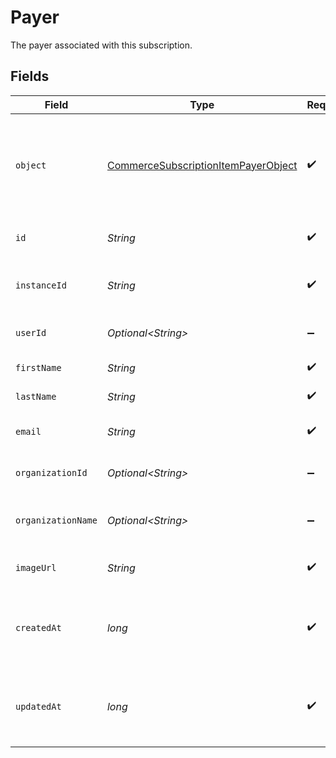 # Payer

The payer associated with this subscription.


## Fields

| Field                                                                                                 | Type                                                                                                  | Required                                                                                              | Description                                                                                           |
| ----------------------------------------------------------------------------------------------------- | ----------------------------------------------------------------------------------------------------- | ----------------------------------------------------------------------------------------------------- | ----------------------------------------------------------------------------------------------------- |
| `object`                                                                                              | [CommerceSubscriptionItemPayerObject](../../models/components/CommerceSubscriptionItemPayerObject.md) | :heavy_check_mark:                                                                                    | String representing the object's type. Objects of the same type share the same value.                 |
| `id`                                                                                                  | *String*                                                                                              | :heavy_check_mark:                                                                                    | Unique identifier for the payer.                                                                      |
| `instanceId`                                                                                          | *String*                                                                                              | :heavy_check_mark:                                                                                    | Unique identifier for the Clerk instance.                                                             |
| `userId`                                                                                              | *Optional\<String>*                                                                                   | :heavy_minus_sign:                                                                                    | User ID for user-type payers.                                                                         |
| `firstName`                                                                                           | *String*                                                                                              | :heavy_check_mark:                                                                                    | First name of the payer.                                                                              |
| `lastName`                                                                                            | *String*                                                                                              | :heavy_check_mark:                                                                                    | Last name of the payer.                                                                               |
| `email`                                                                                               | *String*                                                                                              | :heavy_check_mark:                                                                                    | Email address of the payer.                                                                           |
| `organizationId`                                                                                      | *Optional\<String>*                                                                                   | :heavy_minus_sign:                                                                                    | Organization ID for org-type payers.                                                                  |
| `organizationName`                                                                                    | *Optional\<String>*                                                                                   | :heavy_minus_sign:                                                                                    | Organization name for org-type payers.                                                                |
| `imageUrl`                                                                                            | *String*                                                                                              | :heavy_check_mark:                                                                                    | URL of the payer's image/avatar.                                                                      |
| `createdAt`                                                                                           | *long*                                                                                                | :heavy_check_mark:                                                                                    | Unix timestamp (in milliseconds) when the payer was created.                                          |
| `updatedAt`                                                                                           | *long*                                                                                                | :heavy_check_mark:                                                                                    | Unix timestamp (in milliseconds) when the payer was last updated.                                     |
